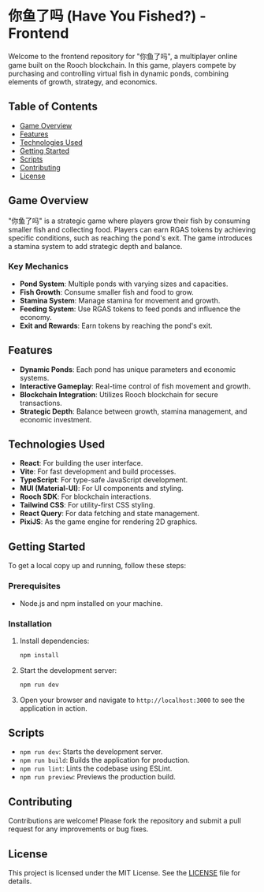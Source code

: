 # 你鱼了吗 (Have You Fished?) - Frontend

Welcome to the frontend repository for "你鱼了吗", a multiplayer online game built on the Rooch blockchain. In this game, players compete by purchasing and controlling virtual fish in dynamic ponds, combining elements of growth, strategy, and economics.

## Table of Contents

- [Game Overview](#game-overview)
- [Features](#features)
- [Technologies Used](#technologies-used)
- [Getting Started](#getting-started)
- [Scripts](#scripts)
- [Contributing](#contributing)
- [License](#license)

## Game Overview

"你鱼了吗" is a strategic game where players grow their fish by consuming smaller fish and collecting food. Players can earn RGAS tokens by achieving specific conditions, such as reaching the pond's exit. The game introduces a stamina system to add strategic depth and balance.

### Key Mechanics

- **Pond System**: Multiple ponds with varying sizes and capacities.
- **Fish Growth**: Consume smaller fish and food to grow.
- **Stamina System**: Manage stamina for movement and growth.
- **Feeding System**: Use RGAS tokens to feed ponds and influence the economy.
- **Exit and Rewards**: Earn tokens by reaching the pond's exit.

## Features

- **Dynamic Ponds**: Each pond has unique parameters and economic systems.
- **Interactive Gameplay**: Real-time control of fish movement and growth.
- **Blockchain Integration**: Utilizes Rooch blockchain for secure transactions.
- **Strategic Depth**: Balance between growth, stamina management, and economic investment.

## Technologies Used

- **React**: For building the user interface.
- **Vite**: For fast development and build processes.
- **TypeScript**: For type-safe JavaScript development.
- **MUI (Material-UI)**: For UI components and styling.
- **Rooch SDK**: For blockchain interactions.
- **Tailwind CSS**: For utility-first CSS styling.
- **React Query**: For data fetching and state management.
- **PixiJS**: As the game engine for rendering 2D graphics.

## Getting Started

To get a local copy up and running, follow these steps:

### Prerequisites

- Node.js and npm installed on your machine.

### Installation

1. Install dependencies:
   ```bash
   npm install
   ```

2. Start the development server:
   ```bash
   npm run dev
   ```

3. Open your browser and navigate to `http://localhost:3000` to see the application in action.

## Scripts

- `npm run dev`: Starts the development server.
- `npm run build`: Builds the application for production.
- `npm run lint`: Lints the codebase using ESLint.
- `npm run preview`: Previews the production build.

## Contributing

Contributions are welcome! Please fork the repository and submit a pull request for any improvements or bug fixes.

## License

This project is licensed under the MIT License. See the [LICENSE](LICENSE) file for details.

